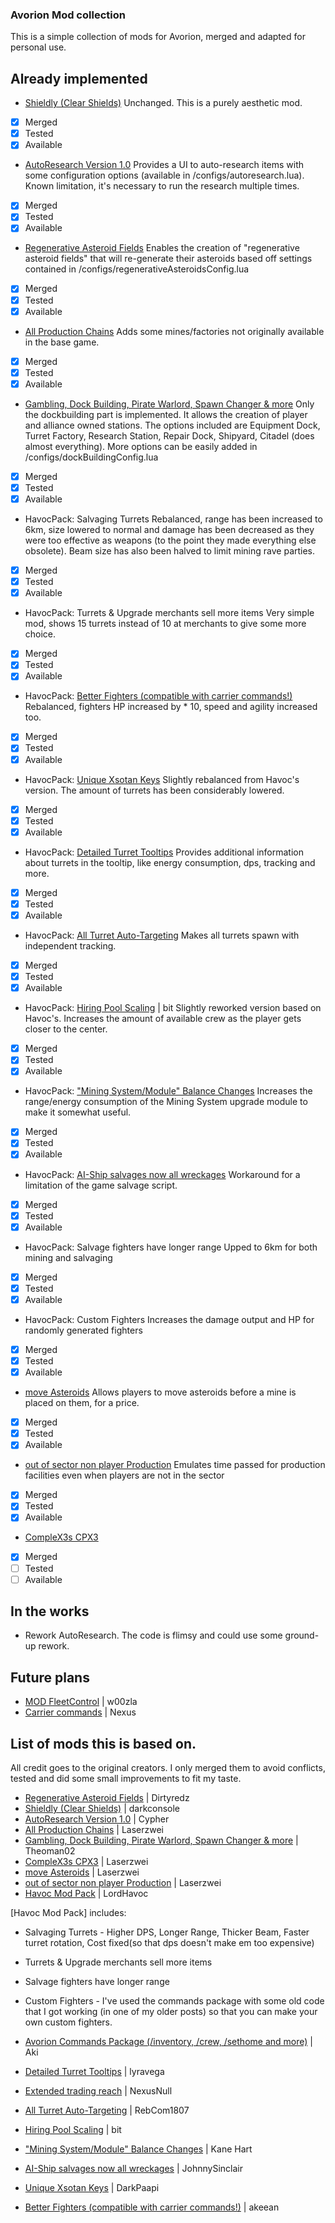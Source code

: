 ### Avorion Mod collection

This is a simple collection of mods for Avorion, merged and adapted for personal use.

## Already implemented

 - [Shieldly (Clear Shields)](https://www.avorion.net/forum/index.php?topic=3263.0)
 Unchanged. This is a purely aesthetic mod.
 - [x] Merged
 - [x] Tested
 - [x] Available
 - [AutoResearch Version 1.0](https://www.avorion.net/forum/index.php?topic=1728.15)
 Provides a UI to auto-research items with some configuration options (available in /configs/autoresearch.lua).
 Known limitation, it's necessary to run the research multiple times.
 - [x] Merged
 - [x] Tested
 - [x] Available
 - [Regenerative Asteroid Fields](https://www.avorion.net/forum/index.php?topic=3055.0)
 Enables the creation of "regenerative asteroid fields" that will re-generate their asteroids based off settings contained in /configs/regenerativeAsteroidsConfig.lua
 - [x] Merged
 - [x] Tested
 - [x] Available
 - [All Production Chains](http://www.avorion.net/forum/index.php?topic=2686.0)
 Adds some mines/factories not originally available in the base game.
 - [x] Merged
 - [x] Tested
 - [x] Available
 - [Gambling, Dock Building, Pirate Warlord, Spawn Changer & more](https://www.avorion.net/forum/index.php?topic=781.0)
 Only the dockbuilding part is implemented. It allows the creation of player and alliance owned stations. The options included are Equipment Dock, Turret Factory, Research Station, Repair Dock, Shipyard, Citadel (does almost everything).
 More options can be easily added in /configs/dockBuildingConfig.lua
 - [x] Merged
 - [x] Tested
 - [x] Available
 - HavocPack: Salvaging Turrets
 Rebalanced, range has been increased to 6km, size lowered to normal and damage has been decreased as they were too effective as weapons (to the point they made everything else obsolete).
 Beam size has also been halved to limit mining rave parties.
 - [x] Merged
 - [x] Tested
 - [x] Available
 - HavocPack:  Turrets & Upgrade merchants sell more items
 Very simple mod, shows 15 turrets instead of 10 at merchants to give some more choice.
 - [x] Merged
 - [x] Tested
 - [x] Available
  - HavocPack: [Better Fighters (compatible with carrier commands!)](https://www.avorion.net/forum/index.php/topic,2764.0.html)
 Rebalanced, fighters HP increased by * 10, speed and agility increased too.
 - [x] Merged
 - [x] Tested
 - [x] Available
 - HavocPack: [Unique Xsotan Keys](http://www.avorion.net/forum/index.php/topic,1918.0.html)
 Slightly rebalanced from Havoc's version. The amount of turrets has been considerably lowered.
 - [x]  Merged
 - [x] Tested
 - [x] Available
 - HavocPack: [Detailed Turret Tooltips](http://www.avorion.net/forum/index.php/topic,1635.0.html)
 Provides additional information about turrets in the tooltip, like energy consumption, dps, tracking and more.
 - [x] Merged
 - [x] Tested
 - [x] Available
 - HavocPack: [All Turret Auto-Targeting](http://www.avorion.net/forum/index.php/topic,1120.0.html)
 Makes all turrets spawn with independent tracking.
 - [x] Merged
 - [x] Tested
 - [x] Available
 - HavocPack: [Hiring Pool Scaling](https://www.avorion.net/forum/index.php/topic,1241.0.html) | bit
 Slightly reworked version based on Havoc's. Increases the amount of available crew as the player gets closer to the center.
 - [x] Merged
 - [x] Tested
 - [x] Available
 - HavocPack: ["Mining System/Module" Balance Changes](http://www.avorion.net/forum/index.php/topic,845.0.html)
 Increases the range/energy consumption of the Mining System upgrade module to make it somewhat useful.
 - [x] Merged
 - [x] Tested
 - [x] Available
 - HavocPack: [AI-Ship salvages now all wreckages](http://www.avorion.net/forum/index.php/topic,3220.0.html)
 Workaround for a limitation of the game salvage script.
 - [x] Merged
 - [x] Tested
 - [x] Available
 - HavocPack:  Salvage fighters have longer range
 Upped to 6km for both mining and salvaging
 - [x] Merged
 - [x] Tested
 - [x] Available
 - HavocPack:  Custom Fighters
 Increases the damage output and HP for randomly generated fighters
 - [x] Merged
 - [x] Tested
 - [x] Available
 - [move Asteroids](http://www.avorion.net/forum/index.php?topic=2685.0)
 Allows players to move asteroids before a mine is placed on them, for a price.
 - [x] Merged
 - [x] Tested
 - [x] Available
 - [out of sector non player Production](http://www.avorion.net/forum/index.php/topic,1322.0.html)
 Emulates time passed for production facilities even when players are not in the sector
 - [x] Merged
 - [x] Tested
 - [x] Available
 - [CompleX3s CPX3](http://www.avorion.net/forum/index.php?topic=3268.0)
 - [x] Merged
 - [ ] Tested
 - [ ] Available

## In the works

 - Rework AutoResearch. The code is flimsy and could use some ground-up rework.

## Future plans
 - [MOD FleetControl](https://www.avorion.net/forum/index.php?topic=3359.0) | w00zla
 - [Carrier commands](https://www.avorion.net/forum/index.php/topic,1032.0.html) | Nexus
 
## List of mods this is based on.
All credit goes to the original creators. I only merged them to avoid conflicts, tested and did some small improvements to fit my taste.

 - [Regenerative Asteroid Fields](https://www.avorion.net/forum/index.php?topic=3055.0) | Dirtyredz
 - [Shieldly (Clear Shields)](https://www.avorion.net/forum/index.php?topic=3263.0) | darkconsole
 - [AutoResearch Version 1.0](https://www.avorion.net/forum/index.php?topic=1728.15) | Cypher
 - [All Production Chains](http://www.avorion.net/forum/index.php?topic=2686.0) | Laserzwei
 - [Gambling, Dock Building, Pirate Warlord, Spawn Changer & more](https://www.avorion.net/forum/index.php?topic=781.0) | Theoman02
 - [CompleX3s CPX3](http://www.avorion.net/forum/index.php?topic=3268.0) | Laserzwei
 - [move Asteroids](http://www.avorion.net/forum/index.php?topic=2685.0) | Laserzwei
 - [out of sector non player Production](http://www.avorion.net/forum/index.php/topic,1322.0.html) | Laserzwei
 - [Havoc Mod Pack](http://www.avorion.net/forum/index.php/topic,3753.0.html) | LordHavoc

[Havoc Mod Pack] includes:
 - Salvaging Turrets - Higher DPS, Longer Range, Thicker Beam, Faster turret rotation, Cost fixed(so that dps doesn't make em too expensive)
 - Turrets & Upgrade merchants sell more items
 - Salvage fighters have longer range
 - Custom Fighters - I've used the commands package with some old code that I got working (in one of my older posts) so that you can make your own custom fighters.

 - [Avorion Commands Package (/inventory, /crew, /sethome and more)](http://www.avorion.net/forum/index.php/topic,830.0.html) | Aki
 - [Detailed Turret Tooltips](http://www.avorion.net/forum/index.php/topic,1635.0.html) | lyravega
 - [Extended trading reach](http://www.avorion.net/forum/index.php/topic,1114.0.html) | NexusNull
 - [All Turret Auto-Targeting](http://www.avorion.net/forum/index.php/topic,1120.0.html) | RebCom1807
 - [Hiring Pool Scaling](https://www.avorion.net/forum/index.php/topic,1241.0.html) | bit
 - ["Mining System/Module" Balance Changes](http://www.avorion.net/forum/index.php/topic,845.0.html) | Kane Hart
 - [AI-Ship salvages now all wreckages](http://www.avorion.net/forum/index.php/topic,3220.0.html) | JohnnySinclair
 - [Unique Xsotan Keys](http://www.avorion.net/forum/index.php/topic,1918.0.html) | DarkPaapi
 - [Better Fighters (compatible with carrier commands!)](https://www.avorion.net/forum/index.php/topic,2764.0.html) | akeean
